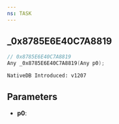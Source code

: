 ```yaml
---
ns: TASK
---
```

## _0x8785E6E40C7A8819

```c
// 0x8785E6E40C7A8819
Any _0x8785E6E40C7A8819(Any p0);
```

```
NativeDB Introduced: v1207
```

## Parameters
* **p0**:
